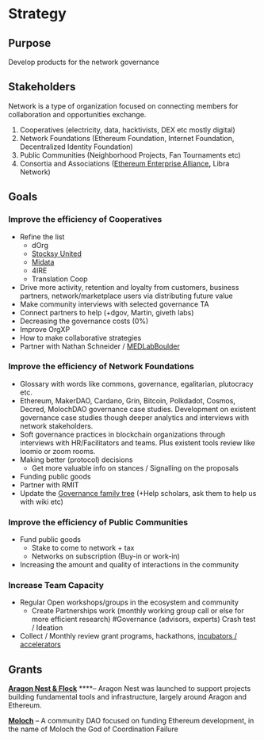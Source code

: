 # Strategy

## Purpose

Develop products for the network governance

## Stakeholders

Network is a type of organization focused on connecting members for collaboration and opportunities exchange.

1. Cooperatives \(electricity, data, hacktivists, DEX etc mostly digital\)
2. Network Foundations \(Ethereum Foundation, Internet Foundation, Decentralized Identity Foundation\)
3. Public Communities \(Neighborhood Projects, Fan Tournaments etc\)
4. Consortia and Associations \([Ethereum Enterprise Alliance](https://entethalliance.org/)**,** Libra Network\)

## Goals

### Improve the efficiency of Cooperatives

* Refine the list
  * dOrg
  * [Stocksy United](https://en.wikipedia.org/wiki/Stocksy_United)
  * [Midata](https://www.midata.coop/)
  * 4IRE
  * Translation Coop
* Drive more activity, retention and loyalty from customers, business partners, network/marketplace users via distributing future value
* Make community interviews with selected governance TA
* Connect partners to help \(+dgov, Martin, giveth labs\)
* Decreasing the governance costs \(0%\)
* Improve OrgXP
* How to make collaborative strategies
* Partner with Nathan Schneider / [MEDLabBoulder](https://twitter.com/MEDLabBoulder)

### Improve the efficiency of Network Foundations

* Glossary with words like commons, governance, egalitarian, plutocracy etc.
* Ethereum, MakerDAO, Cardano, Grin, Bitcoin, Polkdadot, Cosmos, Decred, MolochDAO  governance case studies. Development on existent governance case studies though deeper analytics and interviews with network stakeholders.
* Soft governance practices in blockchain organizations through interviews with HR/Facilitators and teams. Plus existent tools review like loomio or zoom rooms.
* Making better \(protocol\) decisions
  * Get more valuable info on stances / Signalling on the proposals
* Funding public goods
* Partner with RMIT
* Update the [Governance family tree](https://coinmetrics.io/papers/dissertation.pdf) \(+Help scholars, ask them to help us with wiki etc\)

### Improve the efficiency of Public Communities

* Fund public goods
  * Stake to come to network + tax
  * Networks on subscription \(Buy-in or work-in\)
* Increasing the amount and quality of interactions in the community

### Increase Team Capacity

* Regular Open workshops/groups in the ecosystem and community
  * Create Partnerships work \(monthly working group call or else for more efficient research\) \#Governance \(advisors, experts\) Crash test / Ideation
* Collect / Monthly review grant programs, hackathons, [incubators / accelerators](https://wiki.4irelabs.com/docs/research/blockchain-accelerators-and-incubators)

## Grants

[**Aragon Nest & Flock**](https://github.com/aragon/nest) ****– Aragon Nest was launched to support projects building fundamental tools and infrastructure, largely around Aragon and Ethereum.

[**Moloch**](https://molochdao.com/) – A community DAO focused on funding Ethereum development, in the name of Moloch the God of Coordination Failure

